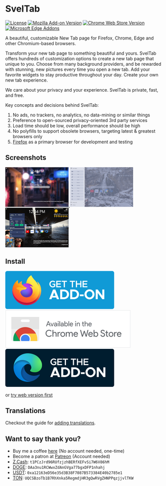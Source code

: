 # SvelTab

[![License](https://img.shields.io/github/license/akopachov/sveltab)](/LICENSE)
[![Mozilla Add-on Version](https://img.shields.io/amo/v/sveltab)](https://addons.mozilla.org/firefox/addon/sveltab/)
[![Chrome Web Store Version](https://img.shields.io/chrome-web-store/v/kjfmkbajdehhjlfmldcghgcgmffnohld)](https://chromewebstore.google.com/detail/sveltab/kjfmkbajdehhjlfmldcghgcgmffnohld)
[![Microsoft Edge Addons](https://img.shields.io/badge/dynamic/json?label=edge%20add-on&prefix=v&query=%24.version&url=https%3A%2F%2Fmicrosoftedge.microsoft.com%2Faddons%2Fgetproductdetailsbycrxid%2Fgjmmknaifmjpakigdnodcdmpfkkccegj)](https://microsoftedge.microsoft.com/addons/detail/gjmmknaifmjpakigdnodcdmpfkkccegj)

A beautiful, customizable New Tab page for Firefox, Chrome, Edge and other Chromium-based browsers.

Transform your new tab page to something beautiful and yours. SvelTab offers hundreds of customization options to create a new tab page that unique to you. Choose from many background providers, and be rewarded with stunning, new pictures every time you open a new tab. Add your favorite widgets to stay productive throughout your day. Create your own new tab experience.

We care about your privacy and your experience. SvelTab is private, fast, and free.

Key concepts and decisions behind SvelTab:

1. No ads, no trackers, no analytics, no data-mining or similar things
2. Preference to open-sourced privacy-oriented 3rd party services
3. Load time should be low, overall performance should be high
4. No polyfills to support obsolete browsers, targeting latest & greatest browsers only
5. [Firefox](https://www.mozilla.org/en-US/firefox/new/) as a primary browser for development and testing

## Screenshots

<a href="docs/screenshots/1.png">
  <img src="docs/screenshots/1_preview.png" width="200px" />
</a>
<a href="docs/screenshots/2.png">
  <img src="docs/screenshots/2_preview.png" width="200px" />
</a>
<a href="docs/screenshots/3.png">
  <img src="docs/screenshots/3_preview.png" width="200px" />
</a>

## Install

[![Download for Firefox](docs/icons/amo-button.svg)](https://addons.mozilla.org/firefox/addon/sveltab/)
[![Download for Chrome](docs/icons/cwo-button.svg)](https://chromewebstore.google.com/detail/sveltab/kjfmkbajdehhjlfmldcghgcgmffnohld)
[![Download for Edge](docs/icons/edge-button.svg)](https://microsoftedge.microsoft.com/addons/detail/gjmmknaifmjpakigdnodcdmpfkkccegj)

or [try web version first](https://bespoke-kitten-980bd0.netlify.app/)

## Translations

Checkout the guide for [adding translations](TRANSLATING.md).

## Want to say thank you?

* Buy me a coffee [here](https://ko-fi.com/akopachov) (No account needed, one-time)
* Become a patron at [Patreon](https://patreon.com/akopachov) (Account needed)
* [Z.Cash](https://z.cash/): `t1PCzJrd96RUfzjzhBERfXEFvSi7W6V86hM`
* [DOGE](https://dogecoin.com/): `DAa3nu1RCWwxZdAnGVga77bgxDFP1nhahj`
* [USDT](https://tether.to): `0xa12163eD56e35d3B38F7087B573384E40b2785e1`
* [TON](https://ton.org/): `UQCSBzoTb1B7RhXnka5RegmdjHR3gQwRVgZHNPPqzjjvlTKW`
